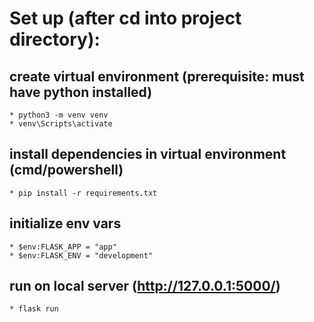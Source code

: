 # Set up (after cd into project directory):
## create virtual environment (prerequisite: must have python installed)
    * python3 -m venv venv
    * venv\Scripts\activate
## install dependencies in virtual environment (cmd/powershell)
    * pip install -r requirements.txt
## initialize env vars
    * $env:FLASK_APP = "app"
    * $env:FLASK_ENV = "development"
## run on local server (http://127.0.0.1:5000/)
    * flask run
